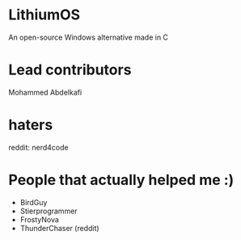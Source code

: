 # LithiumOS
An open-source Windows alternative made in C
# Lead contributors
Mohammed Abdelkafi
# haters
reddit: nerd4code
# People that actually helped me :)
- BirdGuy
- Stierprogrammer
- FrostyNova
- ThunderChaser (reddit)







